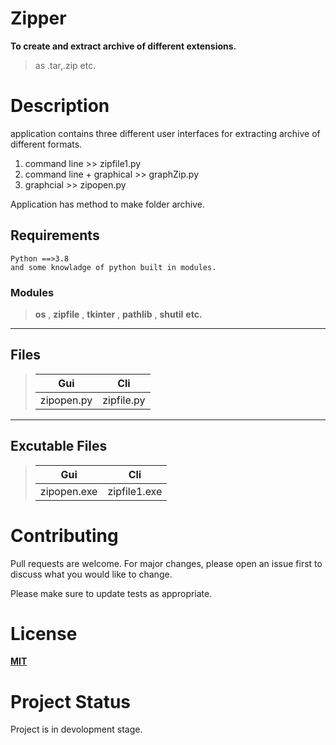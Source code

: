 # **Zipper**
**To create and extract archive of different extensions.**

>as .tar,.zip etc.

# Description
application contains three different user interfaces 
for extracting archive of different formats.

1. command line   >> zipfile1.py
2. command line + graphical >> graphZip.py
3. graphcial >> zipopen.py

Application has method to make folder archive.




## Requirements 
    Python ==>3.8
    and some knowladge of python built in modules.
### Modules  
> **os** ,
> **zipfile** ,
> **tkinter**  ,
> **pathlib**  ,
>**shutil** 
>**etc.** 

****


## Files
>|**Gui**        | **Cli**       | 
>|-----------|-----------|
>|zipopen.py| zipfile.py|

****
## **Excutable Files**
>   |**Gui**         | **Cli**              | 
>   |------------|-----------------|
>  |zipopen.exe| zipfile1.exe    | 

# Contributing
Pull requests are welcome. For major changes, please open an issue first to discuss what you would like to change.

Please make sure to update tests as appropriate.


# License

**[MIT](https://choosealicense.com/licenses/mit/)**

# Project Status 
Project is in devolopment stage. 

                                                   

